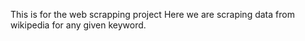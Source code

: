 This is for the web scrapping project
Here we are scraping data from wikipedia for any given keyword.